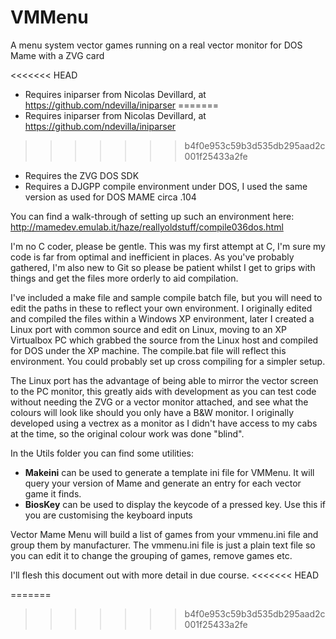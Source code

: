# VMMenu

A menu system vector games running on a real vector monitor for DOS Mame with a ZVG card

<<<<<<< HEAD
 - Requires iniparser from Nicolas Devillard, at https://github.com/ndevilla/iniparser
=======
 - Requires iniparser from Nicolas Devillard, at https://github.com/ndevilla/iniparser
>>>>>>> b4f0e953c59b3d535db295aad2c001f25433a2fe
 - Requires the ZVG DOS SDK
 - Requires a DJGPP compile environment under DOS, I used the same version as used for DOS MAME circa .104

You can find a walk-through of setting up such an environment here: http://mamedev.emulab.it/haze/reallyoldstuff/compile036dos.html

I'm no C coder, please be gentle. This was my first attempt at C, I'm sure my code is far from optimal and inefficient in places.
As you've probably gathered, I'm also new to Git so please be patient whilst I get to grips with things and get the files more orderly to aid compilation. 

I've included a make file and sample compile batch file, but you will need to edit the paths in these to reflect your own environment. I originally edited and compiled the files within a Windows XP environment, later I created a Linux port with common source and edit on Linux, moving to an XP Virtualbox PC which grabbed the source from the Linux host and compiled for DOS under the XP machine. The compile.bat file will reflect this environment. You could probably set up cross compiling for a simpler setup.

The Linux port has the advantage of being able to mirror the vector screen to the PC monitor, this greatly aids with development as you can test code without needing the ZVG or a vector monitor attached, and see what the colours will look like should you only have a B&W monitor. I originally developed using a vectrex as a monitor as I didn't have access to my cabs at the time, so the original colour work was done "blind".

In the Utils folder you can find some utilities:

 - **Makeini** can be used to generate a template ini file for VMMenu. It will query your version of Mame and generate an entry for each vector game it finds.
 - **BiosKey** can be used to display the keycode of a pressed key. Use this if you are customising the keyboard inputs

Vector Mame Menu will build a list of games from your vmmenu.ini file and group them by manufacturer. The vmmenu.ini file is just a plain text file so you can edit it to change the grouping of games, remove games etc.

I'll flesh this document out with more detail in due course.
<<<<<<< HEAD

=======
<!--stackedit_data:
eyJoaXN0b3J5IjpbMTg1NzYzNDI5MSwtMjU5OTIyODcyLC03MT
E1NzMyNzRdfQ==
-->
>>>>>>> b4f0e953c59b3d535db295aad2c001f25433a2fe
<!--stackedit_data:
eyJoaXN0b3J5IjpbLTE5MjI4MTQwNTBdfQ==
-->